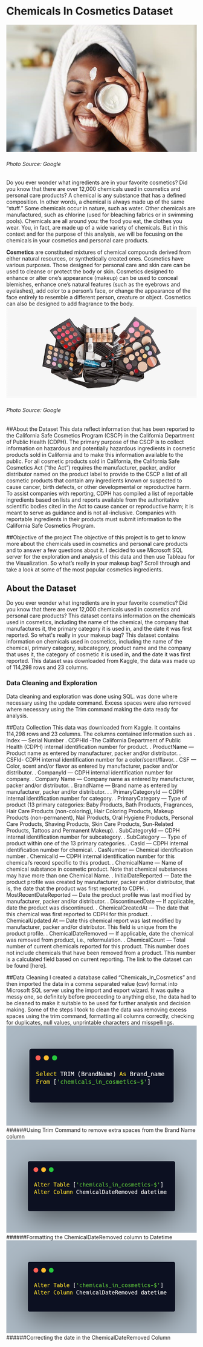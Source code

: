 # Chemicals In Cosmetics Dataset
![](Introductory_Picture.jpg)
###### Photo Source: Google
Do you ever wonder what ingredients are in your favorite cosmetics? Did you know that there are over 12,000 chemicals used in cosmetics and personal care products?
A chemical is any substance that has a defined composition. In other words, a chemical is always made up of the same “stuff.” Some chemicals occur in nature, such as water. Other chemicals are manufactured, such as chlorine (used for bleaching fabrics or in swimming pools). Chemicals are all around you: the food you eat, the clothes you wear. You, in fact, are made up of a wide variety of chemicals. But in this context and for the purpose of this analysis, we will be focusing on the chemicals in your cosmetics and personal care products.

**Cosmetics** are constituted mixtures of chemical compounds derived from either natural resources, or synthetically created ones. Cosmetics have various purposes. Those designed for personal care and skin care can be used to cleanse or protect the body or skin. Cosmetics designed to enhance or alter one’s appearance (makeup) can be used to conceal blemishes, enhance one’s natural features (such as the eyebrows and eyelashes), add color to a person’s face, or change the appearance of the face entirely to resemble a different person, creature or object. Cosmetics can also be designed to add fragrance to the body.
![](Cosmetics_Picture.jpg)
###### Photo Source: Google

##About the Dataset
This data reflect information that has been reported to the California Safe Cosmetics Program (CSCP) in the California Department of Public Health (CDPH). The primary purpose of the CSCP is to collect information on hazardous and potentially hazardous ingredients in cosmetic products sold in California and to make this information available to the public. For all cosmetic products sold in California, the California Safe Cosmetics Act (“the Act”) requires the manufacturer, packer, and/or distributor named on the product label to provide to the CSCP a list of all cosmetic products that contain any ingredients known or suspected to cause cancer, birth defects, or other developmental or reproductive harm.
To assist companies with reporting, CDPH has compiled a list of reportable ingredients based on lists and reports available from the authoritative scientific bodies cited in the Act to cause cancer or reproductive harm; it is meant to serve as guidance and is not all-inclusive. Companies with reportable ingredients in their products must submit information to the California Safe Cosmetics Program.

##Objective of the project
The objective of this project is to get to know more about the chemicals used in cosmetics and personal care products and to answer a few questions about it. I decided to use Microsoft SQL server for the exploration and analysis of this data and then use Tableau for the Visualization.
So what’s really in your makeup bag? Scroll through and take a look at some of the most popular cosmetics ingredients.


## About the Dataset
Do you ever wonder what ingredients are in your favorite cosmetics? Did you know that there are over 12,000 chemicals used in cosmetics and personal care products? This dataset contains information on the chemicals used in cosmetics, including the name of the chemical, the company that manufactures it, the primary category it is used in, and the date it was first reported. So what's really in your makeup bag?
This dataset contains information on chemicals used in cosmetics, including the name of the chemical, primary category, subcategory, product name and the company that uses it, the category of cosmetic it is used in, and the date it was first reported.
This dataset was downloaded from Kaggle, the data was made up of 114,298 rows and 23 columns.

### Data Cleaning and Exploration
Data cleaning and exploration was done using SQL. was done where necessary using the update command. Excess spaces were also removed where necessary using the Trim command making the data ready for analysis.

##Data Collection
This data was downloaded from Kaggle. It contains 114,298 rows and 23 columns. The columns contained information such as
. Index — Serial Number
. CDPHId -The California Department of Public Health (CDPH) internal identification number for product.
. ProductName — Product name as entered by manufacturer, packer and/or distributor.
. CSFId- CDPH internal identification number for a color/scent/flavor.
. CSF — Color, scent and/or flavor as entered by manufacturer, packer and/or distributor.
. CompanyId — CDPH internal identification number for company.
. Company Name — Company name as entered by manufacturer, packer and/or distributor.
. BrandName — Brand name as entered by manufacturer, packer and/or distributor. .
. PrimaryCategoryId — CDPH internal identification number for category.
. PrimaryCategory — Type of product (13 primary categories: Baby Products, Bath Products, Fragrances, Hair Care Products (non-coloring), Hair Coloring Products, Makeup Products (non-permanent), Nail Products, Oral Hygiene Products, Personal Care Products, Shaving Products, Skin Care Products, Sun-Related Products, Tattoos and Permanent Makeup).
. SubCategoryId — CDPH internal identification number for subcategory.
. SubCategory — Type of product within one of the 13 primary categories.
. CasId — CDPH internal identification number for chemical.
. CasNumber — Chemical identification number
. ChemicalId — CDPH internal identification number for this chemical’s record specific to this product.
. ChemicalName — Name of chemical substance in cosmetic product. Note that chemical substances may have more than one Chemical Name.
. InitialDateReported — Date the product profile was created by manufacturer, packer and/or distributor, that is, the date that the product was first reported to CDPH.
. MostRecentDateReported — Date the product profile was last modified by manufacturer, packer and/or distributor.
. DiscontinuedDate — If applicable, date the product was discontinued.
. ChemicalCreatedAt — The date that this chemical was first reported to CDPH for this product.
. ChemicalUpdated At — Date this chemical report was last modified by manufacturer, packer and/or distributor. This field is unique from the product profile.
. ChemicalDateRemoved — If applicable, date the chemical was removed from product, i.e., reformulation.
. ChemicalCount — Total number of current chemicals reported for this product. This number does not include chemicals that have been removed from a product. This number is a calculated field based on current reporting.
The link to the dataset can be found [here].

##Data Cleaning
I created a database called “Chemicals_In_Cosmetics” and then imported the data in a comma separated value (csv) format into Microsoft SQL server using the import and export wizard.
It was quite a messy one, so definitely before proceeding to anything else, the data had to be cleaned to make it suitable to be used for further analysis and decision making. Some of the steps I took to clean the data was removing excess spaces using the trim command, formatting all columns correctly, checking for duplicates, null values, unprintable characters and misspellings.
![](Picture_1.png)
######Using Trim Command to remove extra spaces from the Brand Name column
![](Picture_2.png)
######Formatting the ChemicalDateRemoved column to Datetime
![](Picture_2.png)
######Correcting the date in the ChemicalDateRemoved Column





